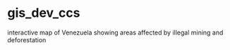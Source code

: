 # gis_dev_ccs
interactive map of Venezuela showing areas affected by illegal mining and deforestation

